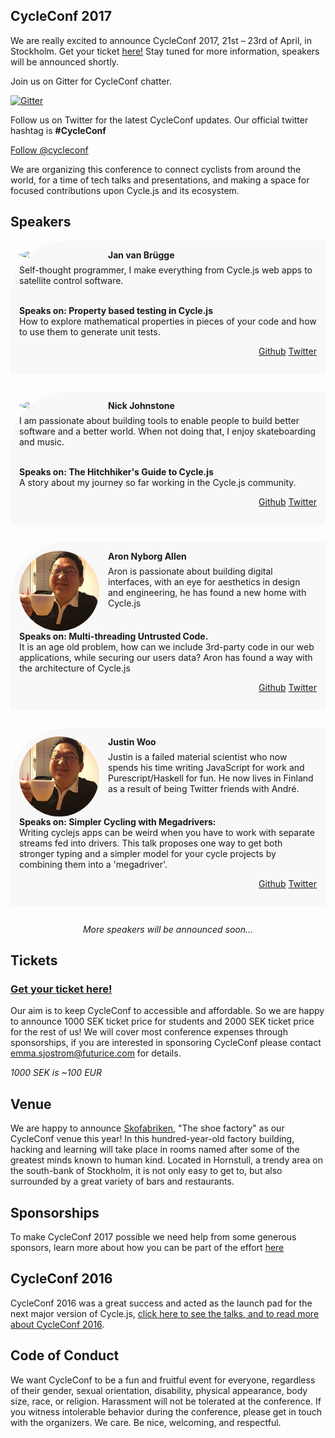 ## __CycleConf 2017__
We are really excited to announce CycleConf 2017, 21st – 23rd of April, in Stockholm.
Get your ticket [here!](https://ti.to/futurice/cycleconf-2017) Stay tuned for more information, speakers will be announced shortly.


Join us on Gitter for CycleConf chatter.

[![Gitter](https://badges.gitter.im/Join%20Chat.svg)](https://gitter.im/cycleconf/cycleconf.github.io)

Follow us on Twitter for the latest CycleConf updates. Our official twitter hashtag is __#CycleConf__

<a href="https://twitter.com/cycleconf" class="twitter-follow-button" data-show-count="false">Follow @cycleconf</a> <script>!function(d,s,id){var js,fjs=d.getElementsByTagName(s)[0],p=/^http:/.test(d.location)?'http':'https';if(!d.getElementById(id)){js=d.createElement(s);js.id=id;js.src=p+'://platform.twitter.com/widgets.js';fjs.parentNode.insertBefore(js,fjs);}}(document, 'script', 'twitter-wjs');</script>

We are organizing this conference to connect cyclists from around the world, for a time of tech talks and presentations, and making a space for focused contributions upon Cycle.js and its ecosystem.

## Speakers

<div style="margin-bottom:2em;padding:1em;background:#f8f8f8;border-radius:90px 0 0 0">
<img src="/img/jan.jpg" class="speaker" style="border-radius:100%;float:left;width:128px;margin-right:1em;" />
<h4 style="margin-top:0;margin-bottom:0.5em;font-weight:bold">Jan van Brügge</h4>

<p style="margin-top:0">Self-thought programmer, I make everything from Cycle.js web apps to satellite control software.</p>
<br>
<p style="margin:0;font-weight:bold;clear:left">Speaks on: Property based testing in Cycle.js</p>
<p style="margin-top:0">How to explore mathematical properties in pieces of your code and how to use them to generate unit tests.</p>

<p style="text-align:right">
<a href="https://github.com/jvanbruegge">Github</a>
<a href="https://twitter.com/SuperManitu">Twitter</a>
</p>
</div>
<div style="margin-bottom:2em;padding:1em;background:#f8f8f8;border-radius:90px 0 0 0">
<img src="/img/nick.jpg" class="speaker" style="border-radius:100%;float:left;width:128px;margin-right:1em;" />
<h4 style="margin-top:0;margin-bottom:0.5em;font-weight:bold">Nick Johnstone</h4>

<p style="margin-top:0">I am passionate about building tools to enable people to build better software and a better world.
 When not doing that, I enjoy skateboarding and music.</p>
<br>
<p style="margin:0;font-weight:bold;clear:left">Speaks on: The Hitchhiker's Guide to Cycle.js</p>
<p style="margin-top:0">A story about my journey so far working in the Cycle.js community.</p>

<p style="text-align:right">
<a href="http://github.com/Widdershin/">Github</a>
<a href="https://twitter.com/widdnz">Twitter</a>
</p>
</div>

<div style="margin-bottom:2em;padding:1em;background:#f8f8f8;border-radius:90px 0 0 0">
<img src="/img/justin.jpg" class="speaker" style="border-radius:100%;float:left;width:128px;margin-right:1em;" />
<h4 style="margin-top:0;margin-bottom:0.5em;font-weight:bold">Aron Nyborg Allen</h4>

<p style="margin-top:0">Aron is passionate about building digital interfaces, with an eye for aesthetics in design and engineering, he has found a new home with Cycle.js </p>
<br>
<p style="margin:0;font-weight:bold;clear:left">Speaks on: Multi-threading Untrusted Code.</p>
<p style="margin-top:0">It is an age old problem, how can we include 3rd-party code in our web applications, while securing our users data? Aron has found a way with the architecture of Cycle.js</p>

<p style="text-align:right">
<a href="http://github.com/aronallen/">Github</a>
<a href="https://twitter.com/newfoort">Twitter</a>
</p>
</div>

<div style="margin-bottom:2em;padding:1em;background:#f8f8f8;border-radius:90px 0 0 0">
<img src="/img/justin.jpg" class="speaker" style="border-radius:100%;float:left;width:128px;margin-right:1em;" />
<h4 style="margin-top:0;margin-bottom:0.5em;font-weight:bold">Justin Woo</h4>

<p style="margin-top:0">Justin is a failed material scientist who now spends his time writing JavaScript for work and Purescript/Haskell for fun. He now lives in Finland as a result of being Twitter friends with André.</p>
<br>
<p style="margin:0;font-weight:bold;clear:left">Speaks on: Simpler Cycling with Megadrivers:</p>
<p style="margin-top:0">Writing cyclejs apps can be weird when you have to work with separate streams fed into drivers. This talk proposes one way to get both stronger typing and a simpler model for your cycle projects by combining them into a 'megadriver'.</p>

<p style="text-align:right">
<a href="http://github.com/Widdershin/">Github</a>
<a href="https://twitter.com/widdnz">Twitter</a>
</p>
</div>

<em style="text-align:center;display:block;clear:both">More speakers will be announced soon…</em>

## Tickets

<h3 class="ticket"><a href="https://ti.to/futurice/cycleconf-2017">Get your ticket here!</a></h3>

Our aim is to keep CycleConf to accessible and affordable. So we are happy to announce 1000  SEK ticket price for students and 2000 SEK ticket price for the rest of us! We will cover most conference expenses through sponsorships, if you are interested in sponsoring CycleConf please contact emma.sjostrom@futurice.com for details.

_1000 SEK is ~100 EUR_

## Venue
We are happy to announce [Skofabriken]( http://summit.se/en/meeting-facilities/skofabriken/), "The shoe factory" as our CycleConf venue this year! In this hundred-year-old factory building, hacking and learning will take place in rooms named after some of the greatest minds known to human kind. Located in Hornstull, a trendy area on the south-bank of Stockholm, it is not only easy to get to, but also surrounded by a great variety of bars and restaurants.

## Sponsorships
To make CycleConf 2017 possible we need help from some generous sponsors, learn more about how you can be part of the effort <a href="./sponsor.pdf">here</a>

## CycleConf 2016
CycleConf 2016 was a great success and acted as the launch pad for the next major version of Cycle.js, <a href="/2016">click here to see the talks, and to read more about CycleConf 2016</a>.

## Code of Conduct

We want CycleConf to be a fun and fruitful event for everyone, regardless of their gender, sexual orientation, disability, physical appearance, body size, race, or religion.
Harassment will not be tolerated at the conference.
If you witness intolerable behavior during the conference, please get in touch with the organizers. We care.
Be nice, welcoming, and respectful.
